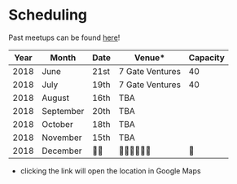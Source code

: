 # Scheduling

Past meetups can be found [here](https://www.meetup.com/codecoffeeyvr/events/past/)!

Year | Month | Date | Venue* | Capacity
---- | ----- | ---- | ----- | --------
2018 | June | 21st | 7 Gate Ventures | 40
2018 | July | 19th | 7 Gate Ventures | 40
2018 | August | 16th | TBA |
2018 | September | 20th | TBA |
2018 | October | 18th |  TBA |
2018 | November | 15th |  TBA |
2018 | December | 🎄🎄 | 🎄🎄🎄🎄🎄🎄 | 🎄


* clicking the link will open the location in Google Maps
